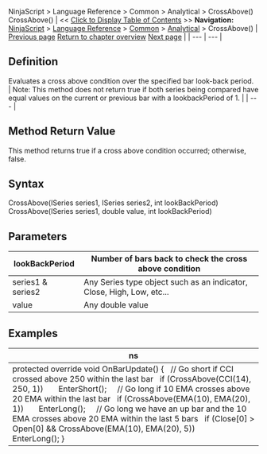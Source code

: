 ﻿
NinjaScript > Language Reference > Common > Analytical > CrossAbove()
CrossAbove()
| << [Click to Display Table of Contents](crossabove.md) >> **Navigation:**     [NinjaScript](ninjascript.md) > [Language Reference](language_reference_wip.md) > [Common](common.md) > [Analytical](market_data.md) > CrossAbove() | [Previous page](countif.md) [Return to chapter overview](market_data.md) [Next page](crossbelow.md) |
| --- | --- |
## Definition
Evaluates a cross above condition over the specified bar look-back period. 
 
| Note: This method does not return true if both series being compared have equal values on the current or previous bar with a lookbackPeriod of 1. |
| --- |
 
## Method Return Value
This method returns true if a cross above condition occurred; otherwise, false.
 
## Syntax
CrossAbove(ISeries<double> series1, ISeries<double> series2, int lookBackPeriod)
CrossAbove(ISeries<double> series1, double value, int lookBackPeriod)
## Parameters
| lookBackPeriod | Number of bars back to check the cross above condition |
| --- | --- |
| series1 & series2 | Any Series<double> type object such as an indicator, Close, High, Low, etc... |
| value | Any double value |
## 
## Examples
| ns |
| --- |
| protected override void OnBarUpdate() {    // Go short if CCI crossed above 250 within the last bar    if (CrossAbove(CCI(14), 250, 1))        EnterShort();      // Go long if 10 EMA crosses above 20 EMA within the last bar    if (CrossAbove(EMA(10), EMA(20), 1))        EnterLong();      // Go long we have an up bar and the 10 EMA crosses above 20 EMA within the last 5 bars    if (Close[0] > Open[0] && CrossAbove(EMA(10), EMA(20), 5))        EnterLong(); } |

